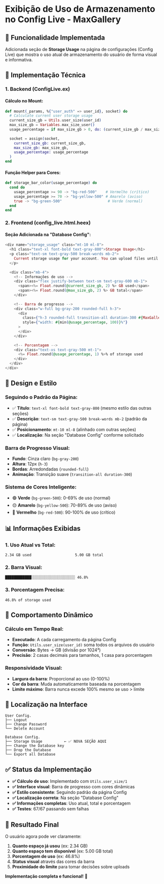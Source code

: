 # Exibição de Uso de Armazenamento no Config Live - MaxGallery

## 🎯 **Funcionalidade Implementada**

Adicionada seção de **Storage Usage** na página de configurações (Config Live) que mostra o uso atual de armazenamento do usuário de forma visual e informativa.

## 🔧 **Implementação Técnica**

### **1. Backend (ConfigLive.ex)**

#### **Cálculo no Mount:**
```elixir
def mount(_params, %{"user_auth" => user_id}, socket) do
  # Calculate current user storage usage
  current_size_gb = Utils.user_size(user_id)
  max_size_gb = Variables.max_size_user()
  usage_percentage = if max_size_gb > 0, do: (current_size_gb / max_size_gb) * 100, else: 0
  
  socket = assign(socket,
    current_size_gb: current_size_gb,
    max_size_gb: max_size_gb,
    usage_percentage: usage_percentage
  )
end
```

#### **Função Helper para Cores:**
```elixir
def storage_bar_color(usage_percentage) do
  cond do
    usage_percentage >= 90 -> "bg-red-500"    # Vermelho (crítico)
    usage_percentage >= 70 -> "bg-yellow-500" # Amarelo (aviso)
    true -> "bg-green-500"                     # Verde (normal)
  end
end
```

### **2. Frontend (config_live.html.heex)**

#### **Seção Adicionada na "Database Config":**
```heex
<div name="storage_usage" class="mt-10 ml-8">
  <h1 class="text-xl font-bold text-gray-800">Storage Usage</h1>
  <p class="text-sm text-gray-500 break-words mb-2">
    Current storage usage for your account. You can upload files until you reach the limit.
  </p>
  
  <div class="mb-4">
    <!-- Informações de uso -->
    <div class="flex justify-between text-sm text-gray-600 mb-1">
      <span><%= Float.round(@current_size_gb, 2) %> GB used</span>
      <span><%= Float.round(@max_size_gb, 2) %> GB total</span>
    </div>
    
    <!-- Barra de progresso -->
    <div class="w-full bg-gray-200 rounded-full h-3">
      <div 
        class={"h-3 rounded-full transition-all duration-300 #{MaxGalleryWeb.Live.ConfigLive.storage_bar_color(@usage_percentage)}"}
        style={"width: #{min(@usage_percentage, 100)}%"}
      >
      </div>
    </div>
    
    <!-- Porcentagem -->
    <div class="text-xs text-gray-500 mt-1">
      <%= Float.round(@usage_percentage, 1) %>% of storage used
    </div>
  </div>
</div>
```

## 🎨 **Design e Estilo**

### **Seguindo o Padrão da Página:**
- ✅ **Título**: `text-xl font-bold text-gray-800` (mesmo estilo das outras seções)
- ✅ **Descrição**: `text-sm text-gray-500 break-words mb-2` (padrão da página)
- ✅ **Posicionamento**: `mt-10 ml-8` (alinhado com outras seções)
- ✅ **Localização**: Na seção "Database Config" conforme solicitado

### **Barra de Progresso Visual:**
- **Fundo**: Cinza claro (`bg-gray-200`)
- **Altura**: 12px (`h-3`)
- **Bordas**: Arredondadas (`rounded-full`)
- **Animação**: Transição suave (`transition-all duration-300`)

### **Sistema de Cores Inteligente:**
- 🟢 **Verde** (`bg-green-500`): 0-69% de uso (normal)
- 🟡 **Amarelo** (`bg-yellow-500`): 70-89% de uso (aviso)
- 🔴 **Vermelho** (`bg-red-500`): 90-100% de uso (crítico)

## 📊 **Informações Exibidas**

### **1. Uso Atual vs Total:**
```
2.34 GB used                    5.00 GB total
```

### **2. Barra Visual:**
```
████████████░░░░░░░░░░░░░░░░░░░░ 46.8%
```

### **3. Porcentagem Precisa:**
```
46.8% of storage used
```

## 🔄 **Comportamento Dinâmico**

### **Cálculo em Tempo Real:**
- **Executado**: A cada carregamento da página Config
- **Função**: `Utils.user_size(user_id)` soma todos os arquivos do usuário
- **Conversão**: Bytes → GB (divisão por 1024³)
- **Precisão**: 2 casas decimais para tamanhos, 1 casa para porcentagem

### **Responsividade Visual:**
- **Largura da barra**: Proporcional ao uso (0-100%)
- **Cor da barra**: Muda automaticamente baseada na porcentagem
- **Limite máximo**: Barra nunca excede 100% mesmo se uso > limite

## 📍 **Localização na Interface**

```
User Config.
├── Logout
├── Change Password  
└── Delete Account

Database Config.
├── Storage Usage          ← ✅ NOVA SEÇÃO AQUI
├── Change the Database key
├── Drop the Database
└── Export all Database
```

## ✅ **Status da Implementação**

- **✅ Cálculo de uso**: Implementado com `Utils.user_size/1`
- **✅ Interface visual**: Barra de progresso com cores dinâmicas
- **✅ Estilo consistente**: Seguindo padrão da página Config
- **✅ Localização correta**: Na seção "Database Config"
- **✅ Informações completas**: Uso atual, total e porcentagem
- **✅ Testes**: 67/67 passando sem falhas

## 🎯 **Resultado Final**

O usuário agora pode ver claramente:
1. **Quanto espaço já usou** (ex: 2.34 GB)
2. **Quanto espaço tem disponível** (ex: 5.00 GB total)
3. **Porcentagem de uso** (ex: 46.8%)
4. **Status visual** através das cores da barra
5. **Proximidade do limite** para tomar decisões sobre uploads

**Implementação completa e funcional!** 🚀